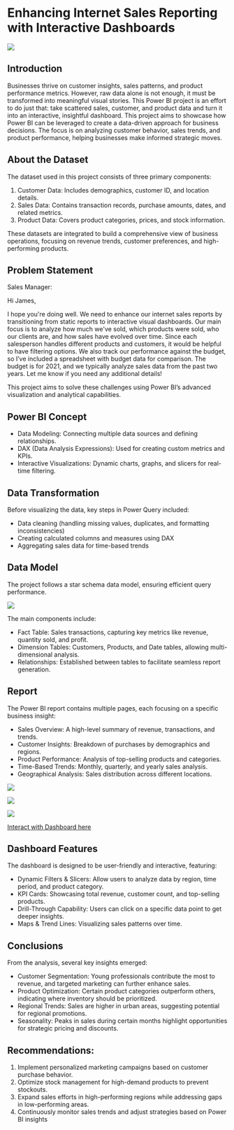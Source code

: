# Enhancing Internet Sales Reporting with Interactive Dashboards

![](InternetSales.jpeg)

## Introduction
Businesses thrive on customer insights, sales patterns, and product performance metrics. However, raw data alone is not enough, it must be transformed into meaningful visual stories. This Power BI project is an effort to do just that: take scattered sales, customer, and product data and turn it into an interactive, insightful dashboard.
This project aims to showcase how Power BI can be leveraged to create a data-driven approach for business decisions. The focus is on analyzing customer behavior, sales trends, and product performance, helping businesses make informed strategic moves.

## About the Dataset
The dataset used in this project consists of three primary components:
1.	Customer Data: Includes demographics, customer ID, and location details.
2.	Sales Data: Contains transaction records, purchase amounts, dates, and related metrics.
3.	Product Data: Covers product categories, prices, and stock information.
   
These datasets are integrated to build a comprehensive view of business operations, focusing on revenue trends, customer preferences, and high-performing products.

## Problem Statement
 Sales Manager:
 
Hi James,

I hope you're doing well. We need to enhance our internet sales reports by transitioning from static reports to interactive visual dashboards.
Our main focus is to analyze how much we've sold, which products were sold, who our clients are, and how sales have evolved over time. Since each salesperson handles different products and customers, it would be helpful to have filtering options.
We also track our performance against the budget, so I’ve included a spreadsheet with budget data for comparison. The budget is for 2021, and we typically analyze sales data from the past two years.
Let me know if you need any additional details!

This project aims to solve these challenges using Power BI’s advanced visualization and analytical capabilities.

## Power BI Concept
- Data Modeling: Connecting multiple data sources and defining relationships.
-	DAX (Data Analysis Expressions): Used for creating custom metrics and KPIs.
-	Interactive Visualizations: Dynamic charts, graphs, and slicers for real-time filtering.

## Data Transformation

Before visualizing the data, key steps in Power Query included:
- Data cleaning (handling missing values, duplicates, and formatting inconsistencies)
- Creating calculated columns and measures using DAX
- Aggregating sales data for time-based trends

## Data Model

The project follows a star schema data model, ensuring efficient query performance. 

![](DataModelling.PNG)  

The main components include:

- Fact Table: Sales transactions, capturing key metrics like revenue, quantity sold, and profit.
- Dimension Tables: Customers, Products, and Date tables, allowing multi-dimensional analysis.
- Relationships: Established between tables to facilitate seamless report generation.
  

## Report

The Power BI report contains multiple pages, each focusing on a specific business insight:
- Sales Overview: A high-level summary of revenue, transactions, and trends.
- Customer Insights: Breakdown of purchases by demographics and regions.
- Product Performance: Analysis of top-selling products and categories.
- Time-Based Trends: Monthly, quarterly, and yearly sales analysis.
- Geographical Analysis: Sales distribution across different locations.

 ![](SalesReport.PNG)

 ![](Customer.PNG)

 ![](Product.PNG)

 [Interact with Dashboard here](https://app.powerbi.com/view?r=eyJrIjoiNjlkYmIzN2MtYjhkNC00ZWE5LTk1ODItYzU3MDJjODBlOWEwIiwidCI6IjZiYjI1Yjk2LTlhZTItNDkxMy1hZTYxLThmOGE3NDNjYTY5NiJ9)

  
## Dashboard Features

The dashboard is designed to be user-friendly and interactive, featuring:
- Dynamic Filters & Slicers: Allow users to analyze data by region, time period, and product category.
- KPI Cards: Showcasing total revenue, customer count, and top-selling products.
- Drill-Through Capability: Users can click on a specific data point to get deeper insights.
- Maps & Trend Lines: Visualizing sales patterns over time.
  
## Conclusions 

From the analysis, several key insights emerged:
- Customer Segmentation: Young professionals contribute the most to revenue, and targeted marketing can further enhance sales.
- Product Optimization: Certain product categories outperform others, indicating where inventory should be prioritized.
- Regional Trends: Sales are higher in urban areas, suggesting potential for regional promotions.
- Seasonality: Peaks in sales during certain months highlight opportunities for strategic pricing and discounts.
  
## Recommendations:

1.	Implement personalized marketing campaigns based on customer purchase behavior.
2.	Optimize stock management for high-demand products to prevent stockouts.
3.	Expand sales efforts in high-performing regions while addressing gaps in low-performing areas.
4.	Continuously monitor sales trends and adjust strategies based on Power BI insights
